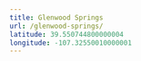 ```yaml
---
title: Glenwood Springs
url: /glenwood-springs/
latitude: 39.550744800000004
longitude: -107.32550010000001
---
```

